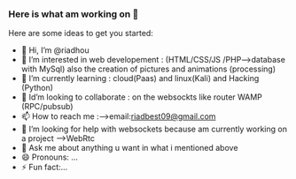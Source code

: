 ### Here is what am working on 👋



Here are some ideas to get you started:

- 👋 Hi, I’m @riadhou
- 👀 I’m interested in web developement : (HTML/CSS/JS /PHP-->database with MySql) also the creation of pictures and animations (processing)
- 🌱 I’m currently learning : cloud(Paas) and linux(Kali) and Hacking (Python)
- 💞️ Id’m looking to collaborate : on the websockts like router WAMP (RPC/pubsub)
- 📫 How to reach me :-->email:riadbest09@gmail.com
- 🤔 I’m looking for help with websockets because am currently working on a project -->WebRtc 
- 💬 Ask me about anything u want in what i mentioned above 
- 😄 Pronouns: ...
- ⚡ Fun fact:...

